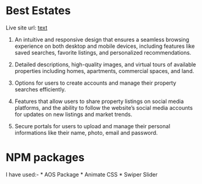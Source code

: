 # Best Estates
Live site url: [text](https://real-estate-a9bf2.web.app/)

1. An intuitive and responsive design that ensures a seamless browsing experience on both desktop and mobile devices, including features like saved searches, favorite listings, and personalized recommendations.

2. Detailed descriptions, high-quality images, and virtual tours of available properties including homes, apartments, commercial spaces, and land.

3. Options for users to create accounts and manage their property searches efficiently.

4. Features that allow users to share property listings on social media platforms, and the ability to follow the website’s social media accounts for updates on new listings and market trends.

5. Secure portals for users to upload and manage their personal informations like their name, photo, email and password.

# NPM packages
I have used:-
           * AOS Package
           * Animate CSS
           * Swiper Slider